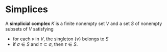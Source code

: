 # Simplices

A **simplicial complex** $K$ is a finite nonempty set $V$ and a set $S$ of nonempty subsets of $V$ satisfying
- for each $v$ in $V$, the singleton $\{v\}$ belongs to $S$
- if $\sigma \in S$ and $\tau \subset \sigma$, then $\tau \in S$.

